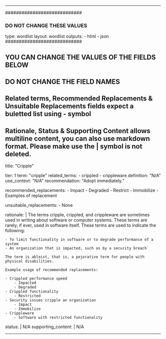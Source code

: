 ---

############################
### DO NOT CHANGE THESE VALUES ###
type: wordlist
layout: wordlist
outputs:
    - html
    - json
############################

## YOU CAN CHANGE THE VALUES OF THE FIELDS BELOW ##
## DO NOT CHANGE THE FIELD NAMES ##

## Related terms, Recommended Replacements & Unsuitable Replacements fields expect a buletted list using - symbol ##

## Rationale, Status & Supporting Content allows multiline content, you can also use markdown format. Please make use the | symbol is not deleted.

title: "Cripple"

tier: 1
term: "cripple"
related_terms:
    - crippled
    - crippleware
definition: "N/A"
use_context: "N/A"
recommendation: "Adopt immediately."

recommended_replacements:
    - Impact
    - Degraded
    - Restrict
    - Immobilize
    - Examples of replacement

unsuitable_replacements:
    - None

rationale: |
    The terms cripple, crippled, and crippleware are sometimes used in writing about software or computer systems. These terms are rarely, if ever, used in software itself. These terms are used to indicate the following:

    - To limit functionality in software or to degrade performance of a system 
    - An organization that is impacted, such as by a security breach`

    The term is ableist, that is, a pejorative term for people with physical disabilities.

    Example usage of recommended replacements:

    - Crippled performance speed
        - Impacted
        - Degraded
    - Crippled functionality
        - Restricted
    - Security issues cripple an organization
        - Impact
        - Immobilize
    - Crippleware
        - Software with restricted functionality
status: | 
    N/A
supporting_content: | 
    N/A

---